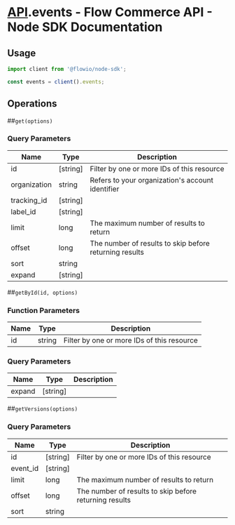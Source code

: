 # [API](README.md).events - Flow Commerce API - Node SDK Documentation



## Usage

```JavaScript
import client from '@flowio/node-sdk';

const events = client().events;
```

## Operations

##`get(options)`


### Query Parameters

| Name  | Type | Description |
| ---- | ---- | ---- |
| id | [string] | Filter by one or more IDs of this resource |
| organization | string | Refers to your organization&#x27;s account identifier |
| tracking_id | [string] |  |
| label_id | [string] |  |
| limit | long | The maximum number of results to return |
| offset | long | The number of results to skip before returning results |
| sort | string |  |
| expand | [string] |  |

##`getById(id, options)`

### Function Parameters

| Name  | Type | Description |
| ---- | ---- | ---- |
| id | string | Filter by one or more IDs of this resource |

### Query Parameters

| Name  | Type | Description |
| ---- | ---- | ---- |
| expand | [string] |  |

##`getVersions(options)`


### Query Parameters

| Name  | Type | Description |
| ---- | ---- | ---- |
| id | [string] | Filter by one or more IDs of this resource |
| event_id | [string] |  |
| limit | long | The maximum number of results to return |
| offset | long | The number of results to skip before returning results |
| sort | string |  |

